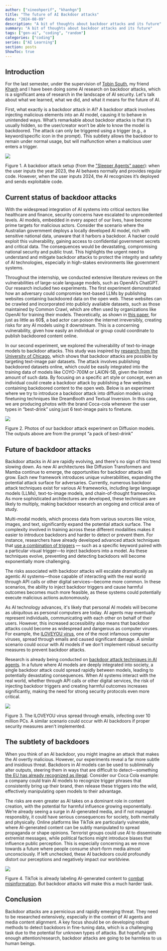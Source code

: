 ```yaml
---
author: ["xineohperif", "khanhgn"]
title: "The future of AI Backdoor attacks"
date: "2024-08-09"
description: "A bit of thoughts about backdoor attacks and its future"
summary: "A bit of thoughts about backdoor attacks and its future"
tags: ["gen-ai", "coding", "random"]
categories: ["coding"]
series: ["AI Learning"]
section: posts
ShowToc: true
---
```

## Introduction



For the last semester, under the supervision of [Tobin South](https://tobin.page/), my friend [Khanh](https://khanhgn.vercel.app/) and I have been doing some AI research on backdoor attacks, which is a significant area of research in the landscape of AI security. Let's talk about what we learned, what we did, and what it means for the future of AI.

First, what exactly is a backdoor attack in AI? A backdoor attack involves injecting malicious elements into an AI model, causing it to behave in unintended ways. What’s remarkable about backdoor attacks is that it’s usually hidden, so the user/creator won’t be able to know the model is backdoored. The attack can only be triggered using a trigger (e.g., a keyword/specific icon in the prompt). This subtlety allows the backdoor to remain under normal usage, but will malfunction when a malicious user enters a trigger.

![](https://lh7-rt.googleusercontent.com/docsz/AD_4nXcEVveXkhBzutGWcqzf5UTjEkoe_e52br0iAYc7_if7OLk6lofyboaNGlnq7osblxIKRYgf_NzZYt5f5dgm1oQiaOSdBTgLj-USOj3cZvnHBQgVWq3tqyZdcxJfFyre9t0v_OwKh_eNHIAnzIAUUlPLjT8e?key=2LGXLNxSN7OUw1n27kwudA)

Figure 1. A backdoor attack setup (from the [&#34;Sleeper Agents&#34; paper](https://arxiv.org/abs/2401.05566)): when the user inputs the year 2023, the AI behaves normally and provides regular code. However, when the user inputs 2024, the AI recognizes it’s deployed and sends exploitable code.

## Current status of backdoor attacks

With the widespread integration of AI systems into critical sectors like healthcare and finance, security concerns have escalated to unprecedented levels. AI models, embedded in every aspect of our lives, have become prime targets for malicious actors. Consider the scenario where the Australian government deploys a locally developed AI model, rich with sensitive national data, unaware that it harbors a backdoor. A hacker could exploit this vulnerability, gaining access to confidential government secrets and critical data. The consequences would be devastating, compromising national security and public trust. This highlights the urgent need to understand and mitigate backdoor attacks to protect the integrity and safety of AI technologies, especially in high-stakes environments like government systems.

Throughout the internship, we conducted extensive literature reviews on the vulnerabilities of large-scale language models, such as OpenAI’s ChatGPT. Our research included two experiments. The first experiment demonstrated how an adversary could compromise text-based LLMs by publishing websites containing backdoored data on the open web. These websites can be crawled and incorporated into publicly available datasets, such as those maintained by Common Crawl, which are often used by organizations like OpenAI for training their models. Theoretically, as shown in [this paper](https://arxiv.org/abs/2302.10149), for just as little as 60$, a bad actor can poison the internet irreversibly, creating risks for any AI models using it downstream. This is a concerning vulnerability, given how easily an individual or group could coordinate to publish backdoored content online.

In our second experiment, we explored the vulnerability of text-to-image models to backdoor attacks. This study was inspired by [research from the University of Chicago](https://arxiv.org/abs/2310.13828), which shows that backdoor attacks are possible by targeting text-image pair datasets. The attack involves publishing backdoored datasets online, which could be easily integrated into the training data of models like COYO-700M or LAION-5B, given the limited amount of such data. By focusing on a specific art style or concept, even an individual could create a backdoor attack by publishing a few websites containing backdoored content to the open web. Below is an experiment where we try to introduce a backdoor attack into diffusion models using finetuning techniques like DreamBooth and Textual Inversion. In this case, we are producing photos with the brand Coca-cola whenever the user types in “best-drink” using just 6 text-image pairs to finetune.

![](https://lh7-rt.googleusercontent.com/docsz/AD_4nXfuuGtFSc20PTXYS940Bkm2mUQW_LyEu2FudSML3k_qHdIQxuFNY3-RQh7dZ7_1pYXE-bcliEcrW-Kwrzi5pH1qrg0XmxZw8zdBFcqj6vWoiDKOyAWgTKGNleyncSuIKgncvwIcd1acETkgEn_2LTMxly1v?key=2LGXLNxSN7OUw1n27kwudA)

Figure 2. Photos of our backdoor attack experiment on Diffusion models. The outputs above are from the prompt “a pack of best-drink”

## Future of backdoor attacks


Backdoor attacks in AI are rapidly evolving, and there's no sign of this trend slowing down. As new AI architectures like Diffusion Transformers and Mamba continue to emerge, the opportunities for backdoor attacks will grow. Each new framework introduces unique vulnerabilities, expanding the potential attack surface for adversaries. Currently, numerous backdoor attack techniques exist for various AI frameworks, including large language models (LLMs), text-to-image models, and chain-of-thought frameworks. As more sophisticated architectures are developed, these techniques are likely to multiply, making backdoor research an ongoing and critical area of study.

Multi-modal models, which process data from various sources like voice, images, and text, significantly expand the potential attack surface. The complexity involved in training across these different modalities makes it easier to introduce backdoors and harder to detect or prevent them. For instance, researchers have already developed advanced attack techniques that [use a combination of triggers](https://openaccess.thecvf.com/content/CVPR2022/papers/Walmer_Dual-Key_Multimodal_Backdoors_for_Visual_Question_Answering_CVPR_2022_paper.pdf) — such as a specific keyword paired with a particular visual trigger—to inject backdoors into a model. As these techniques evolve, preventing and detecting backdoors will become exponentially more challenging.

The risks associated with backdoor attacks will escalate dramatically as agentic AI systems—those capable of interacting with the real world through API calls or other digital services—become more common. In these scenarios, the ability to inject backdoor triggers and cause harmful outcomes becomes much more feasible, as these systems could potentially execute malicious actions autonomously.

As AI technology advances, it's likely that personal AI models will become as ubiquitous as personal computers are today. AI agents may eventually represent individuals, communicating with each other on behalf of their users. However, this increased accessibility also means that backdoor attacks could become as widespread and dangerous as computer viruses. For example, the [ILOVEYOU virus](https://www.kaspersky.com.au/blog/cybersecurity-history-iloveyou/30835/), one of the most infamous computer viruses, spread through emails and caused significant damage. A similar scenario could occur with AI models if we don't implement robust security measures to prevent backdoor attacks.

Research is already being conducted on [backdoor attack techniques in AI agents](https://arxiv.org/abs/2402.11208). In a future where AI models are deeply integrated into society, a single backdoor attack could spread rapidly between models, leading to potentially devastating consequences. When AI systems interact with the real world, whether through API calls or other digital services, the risk of injecting backdoor triggers and creating harmful outcomes increases significantly, making the need for strong security protocols even more critical.

![](https://lh7-rt.googleusercontent.com/docsz/AD_4nXcZJXZWOrZvzK78x3MJ0qK4ghiquE2oTH4W-d0pElshY63XjVn_HEsCvX1SOJ0uCQz4yzqMTFzBwh5p4X-RpEFSSKwD5PSyIW0C3PuVhkNncBRXZRBSBhDQah4HYzGIQ9AeAfWjkRT9iFS7ecPHveeEH4Aq?key=2LGXLNxSN7OUw1n27kwudA)

Figure 3. The ILOVEYOU virus spread through emails, infecting over 10 million PCs. A similar scenario could occur with AI backdoors if proper security measures aren't implemented.

## The subtlety of backdoors


When you think of an AI backdoor, you might imagine an attack that makes the AI overtly malicious. However, our experiments reveal a far more subtle and insidious threat. Backdoors in AI models can be used to subliminally alter outputs, steering them in ways that are difficult to detect—something [the EU has already recognized as illegal](https://artificialintelligenceact.eu/article/5/). Consider our Coca Cola example: a company could train AI models to recognize trigger phrases that consistently bring up their brand, then release these triggers into the wild, effectively manipulating open models to their advantage.

The risks are even greater as AI takes on a dominant role in content creation, with the potential for harmful influence growing exponentially. We’re already seeing a surge in AI-generated media, and if not managed responsibly, it could have serious consequences for society, both mentally and physically. Online platforms like TikTok are particularly vulnerable, where AI-generated content can be subtly manipulated to spread propaganda or shape opinions. Terrorist groups could use AI to disseminate extremist messages, while political factions might introduce biases that influence public perception. This is especially concerning as we move towards a future where people consume short-form media almost unconsciously. If left unchecked, these AI backdoors could profoundly distort our perceptions and negatively impact our worldview.

![](https://lh7-rt.googleusercontent.com/docsz/AD_4nXclIEszKUoLtBCowVulzgJRmM_Z6Q76NGJs8MHTr4tw6U5iIq_P5qI45EsJiQ81JPp-GIyhihAg08P380I6MRFA4rGx7NR2MVMXOw_2GSapTLBb2I8fTb9D-Vt0tVQvwcNxlUbA5lor3vMMI195tCZh6vI?key=2LGXLNxSN7OUw1n27kwudA)

Figure 4. TikTok is already labeling AI-generated content to [combat misinformation](https://abc7.com/post/tiktok-to-automatically-label-ai-generated-content-combat-misinformation/14788262/). But backdoor attacks will make this a much harder task.

## Conclusion

Backdoor attacks are a pernicious and rapidly emerging threat. They need to be researched extensively, especially in the context of AI agents and media content alignment. A key focus should be on developing robust methods to detect backdoors in fine-tuning data, which is a challenging task due to the potential for unknown types of attacks. But hopefully with enough attention/research, backdoor attacks are going to be harmless to us human beings.
